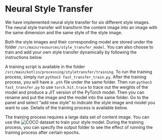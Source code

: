 # Neural Style Transfer

We have implemented neural style transfer for six different style images. 
The neural style transfer will transform the content image into an image with the same dimension and the same style of the style image.

Both the style images and their corresponding model are stored under the folder `/src/main/resources/style_transfer_model`.
You can also choose to train and add your own style transfer dynamically by following the instructions below.

A training script is available in the folder `/src/main/kotlin/processing/styletransfer/training`. 
To run the training process, simply run `python3 fast_transfer_train.py`. 
After the training process, you will have a `.pth` file under the same folder. 
Then run `python3 fast_transfer.py` to use `torch.hit.trace` to trace out the weights of the model and produce a JIT 
version of the PyTorch model. Then you can rename and put the image and the model into the same folder. 
Go to the panel and select “add new style” to indicate the style image and model you want to use. 
Details of the training process is available below.

The training process requires a large data set of content image. You can use the ![COCO dataset](https://cocodataset.org/#download) to 
train your style model. During the training process, you can specify the output folder to see the 
effect of running the training process after certain epochs.
